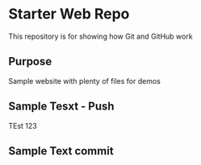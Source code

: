 # Starter Web Repo

This repository is for showing how Git and GitHub work

## Purpose

Sample website with plenty of files for demos

## Sample Tesxt - Push 


TEst 123

## Sample Text commit